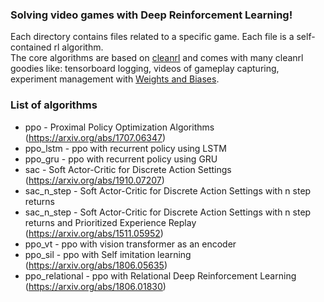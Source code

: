 ### Solving video games with Deep Reinforcement Learning!
Each directory contains files related to a specific game. Each file is a self-contained rl algorithm.    
The core algorithms are based on [cleanrl](https://github.com/vwxyzjn/cleanrl) and comes with many 
cleanrl goodies like: tensorboard logging, videos of gameplay capturing, experiment 
management with [Weights and Biases](https://wandb.ai/site). 
  

### List of algorithms
* ppo  - Proximal Policy Optimization Algorithms (https://arxiv.org/abs/1707.06347)    
* ppo_lstm - ppo with recurrent policy using LSTM
* ppo_gru - ppo with recurrent policy using GRU 
* sac - Soft Actor-Critic for Discrete Action Settings (https://arxiv.org/abs/1910.07207)
* sac_n_step - Soft Actor-Critic for Discrete Action Settings with n step returns
* sac_n_step - Soft Actor-Critic for Discrete Action Settings with n step returns and Prioritized Experience Replay (https://arxiv.org/abs/1511.05952)
* ppo_vt - ppo with vision transformer as an encoder
* ppo_sil - ppo with Self imitation learning (https://arxiv.org/abs/1806.05635)
* ppo_relational - ppo with Relational Deep Reinforcement Learning (https://arxiv.org/abs/1806.01830) 
